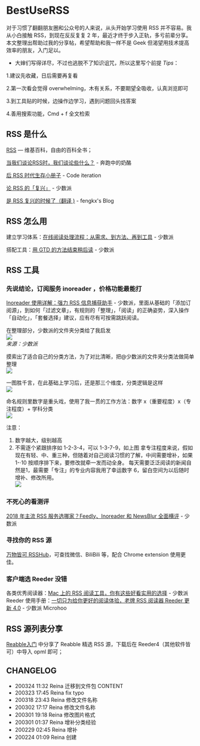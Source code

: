 # BestUseRSS

对于习惯了翻翻朋友圈和公众号的人来说，从头开始学习使用 RSS 并不容易。我从小白接触 RSS，到现在反反复复 2 年，最近才终于步入正轨，多亏前辈分享。本文整理出帮助过我的分享帖，希望帮助和我一样不是 Geek 但渴望用技术提高效率的朋友，入门足以。


* 大婶们写得详尽，不过也逃脱不了知识诅咒，所以这里写个前提 *Tips*：

1.建议先收藏，日后需要再复看

2.第一次看会觉得 overwhelming，木有关系，不要期望全吸收，认真浏览即可

3.到工具贴的时候，边操作边学习，遇到问题回头找答案

4.善用搜索功能，Cmd + f 全文检索


## RSS 是什么
[RSS](https://zh.wikipedia.org/wiki/RSS) — 维基百科，自由的百科全书； 

[当我们谈论RSS时，我们谈论些什么？](https://www.runningcheese.com/rss-feed) - 奔跑中的奶酪

[后 RSS 时代生存小册子](http://hit1024.com/post/2017-12-25) - Code iteration 

[论 RSS 的「复兴」](https://sspai.com/post/43998)  - 少数派

[是 RSS 复兴的时候了（翻译 )](https://www.fengkx.top/post/translation-of-rss-revival/) - fengkx's Blog



## RSS 怎么用

建立学习体系：[在线阅读处理流程：从需求、到方法、再到工具](https://sspai.com/post/36795) - 少数派

搭配工具：[用 GTD 的方法结束稍后读](https://sspai.com/post/33933) - 少数派


## RSS 工具

### 先说结论，订阅服务 inoreader ，价格功能最能打
[Inoreader 使用详解：强力 RSS 信息捕获助手](https://sspai.com/post/58041) - 少数派，里面从基础的「添加订阅源」，到如何「过滤文章」，有规则的「整理」，「阅读」的正确姿势，深入操作「自动化」，「套餐选择」建议，应有尽有可按需跳跃阅读。

在整理部分，少数派的文件夹分类给了我启发  
![](https://tva1.sinaimg.cn/large/00831rSTly1gcdh43eo7yj30oc0gsn1f.jpg)  
*来源：少数派*

摸索出了适合自己的分类方法，为了对比清晰，把@少数派的文件夹分类法做简单整理  
![](https://tva1.sinaimg.cn/large/00831rSTly1gcdruhgvqmj30uw0ka767.jpg)

一图胜千言，在此基础上学习后，还是那三个维度，分类逻辑是这样  
![](https://tva1.sinaimg.cn/large/00831rSTly1gcdrs1v3soj30kg0jw405.jpg)

命名规则里数字是重头戏，使用了我一贯的工作方法：数字 x（重要程度）x（专注程度）+ 学科分类  
![](https://tva1.sinaimg.cn/large/00831rSTly1gcdrphzkxfj30du0h075m.jpg)

注意：
1. 数字越大，级别越高
2. 不需逐个紧跟排序如 1-2-3-4，可以 1-3-7-9，如上图
拿专注程度来说，假如现在有轻、中、重三种，但随着对自己阅读习惯的了解，中间需要增补，如果1-·10 按顺序排下来，要修改就牵一发而动全身。
每天需要泛泛阅读的新闻自然是1，最需要「专注」的专业内容我用了幸运数字 6，留白空间为以后随时增补、修改所用。  
![](https://tva1.sinaimg.cn/large/00831rSTly1gcdrq0zobcj316i0f4q79.jpg)



### 不死心的看测评
[2018 年主流 RSS 服务选哪家？Feedly、Inoreader 和 NewsBlur 全面横评](https://sspai.com/post/44420) - 少数派

### 寻找你的 RSS 源
[万物皆可 RSSHub](https://docs.rsshub.app/)，可查找微信、BiliBili 等，配合 Chrome extension 使用更佳。

### 客户端选 Reeder  没错
各类优秀阅读器：[Mac 上的 RSS 阅读工具，你有这些好看实用的选择](https://sspai.com/post/55050)  - 少数派
Reeder 使用手册：[一切只为给你更好的阅读体验，老牌 RSS 阅读器 Reeder 更新 4.0](https://sspai.com/post/54241)  - 少数派 Microhoo




##  RSS 源列表分享

[Reabble入门](https://reabble.com/help) 中分享了 Reabble 精选 RSS 源，下载后在 Reeder4（其他软件皆可）中导入 opml 即可；


## CHANGELOG
* 200324 11:32 Reina 迁移到文件包 CONTENT
* 200323 17:45 Reina fix typo
* 200318 23:43 Reina 修改文件名称
* 200302 17:17 Reina 修改文件名称
* 200301 19:18 Reina 修改图片格式
* 200301 01:37 Reina 增补分类经验
* 200229 02:45 Reina 增补
* 200224 01:09 Reina 创建

